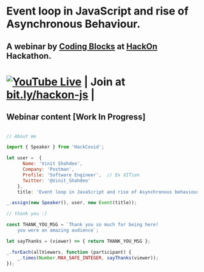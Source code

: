 # Event loop in JavaScript and rise of Asynchronous Behaviour.

## A webinar by [Coding Blocks]() at [HackOn]() Hackathon.

# [![YouTube Live](https://img.shields.io/badge/YouTube-Live-tomato.svg?style=for-the-badge&logo=youtube)](https://bit.ly/hackon-js/) | Join at [bit.ly/hackon-js](https://bit.ly/hackon-js/) | 

## Webinar content [Work In Progress]


```js

// About me

import { Speaker } from 'HackCovid';

let user =  {
      Name: 'Vinit Shahdeo',
      Company: 'Postman',
      Profile: 'Software Engineer',  // Ex VITian
  	  Twitter: '@Vinit_Shahdeo'
	},
	title: 'Event loop in JavaScript and rise of Asynchronous behaviour';

_.assign(new Speaker(), user, new Event(title));

```


```javascript
// thank you :)

const THANK_YOU_MSG = `Thank you so much for being here! 
	you were an amazing audience`;

let sayThanks = (viewer) => { return THANK_YOU_MSG };

_.forEach(allViewers, function (participant) {
	_.times(Number.MAX_SAFE_INTEGER, sayThanks(viewer));
});

```
